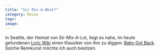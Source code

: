 ```yaml
---
title: "Sir Mix-A-What?"
category: Reise
tags: 
image: 
---
```


In Seattle, der Heimat von Sir-Mix-A-Lot, liegt es nahe, im heute gefundenen [Lyric Wiki](http://lyricwiki.org/) einen Klassiker von ihm zu diggen: [Baby Got Back](http://lyricwiki.org/Sir_Mix-A-Lot:Baby_Got_Back). Solche Reimkunst möchte ich auch besitzen.